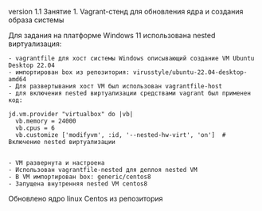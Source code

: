 version 1.1
Занятие 1. Vagrant-стенд для обновления ядра и создания образа системы

Для задания на платформе Windows 11 использована nested виртуализация:

    - vagrantfile для хост системы Windows описывающий создание VM Ubuntu Desktop 22.04
    - импортирован box из репозитория: virusstyle/ubuntu-22.04-desktop-amd64
    - Для развертывания хост VM был использован vagrantfile-host
    - для включения nested виртуализации средствами vagrant был применен код: 

    jd.vm.provider "virtualbox" do |vb|
      vb.memory = 24000
      vb.cpus = 6
      vb.customize ['modifyvm', :id, '--nested-hw-virt', 'on']  # Включение nested виртуализации


    - VM развернута и настроена 
    - Использован vagrantfile-nested для деплоя nested VM
    - В VM импортирован box: generic/centos8
    - Запущена внутренняя nested VM centos8


Обновлено ядро linux Centos из репозитория  
